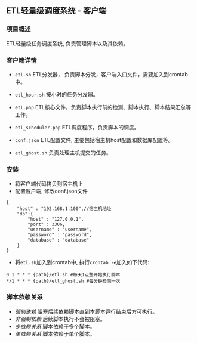 ## ETL轻量级调度系统 - 客户端

### 项目概述
ETL轻量级任务调度系统, 负责管理脚本以及其依赖。

### 客户端详情
- `etl.sh` ETL分发器， 负责脚本分发，客户端入口文件，需要加入到crontab中。
- `etl_hour.sh` 按小时的任务分发器。
- `etl.php` ETL核心文件，负责脚本执行前的检测、脚本执行、脚本结果汇总等工作。
- `etl_scheduler.php` ETL调度程序，负责脚本的调度。
- `conf.json` ETL配置文件, 主要包括宿主机host配置和数据库配置等。

- `etl_ghost.sh` 负责处理主机提交的任务。

### 安装
- 将客户端代码拷贝到宿主机上
- 配置客户端, 修改conf.json文件
```
{
    "host" : "192.168.1.100",//宿主机地址
    "db":{
        "host" : "127.0.0.1",
        "port" : 3306, 
        "username" : "username",
        "password" : "password",
        "database" : "database"
    }
}
```
- 将`etl.sh`加入到crontab中, 执行`crontab -e`加入如下代码:
```
0 1 * * * {path}/etl.sh #每天1点整开始执行脚本
*/1 * * * {path}/etl_ghost.sh #每分钟检测一次
```

### 脚本依赖关系
- _强制依赖_ 阻塞后续依赖脚本直到本脚本运行结束后方可执行。
- _非强制依赖_ 后续脚本执行不会被阻塞。
- _多依赖关系_ 脚本依赖于多个脚本。
- _单依赖关系_ 脚本依赖于单个脚本。

